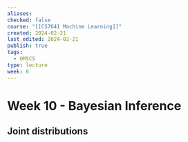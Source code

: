 ```yaml
---
aliases: 
checked: false
course: "[[CS7641 Machine Learning]]"
created: 2024-02-21
last_edited: 2024-02-21
publish: true
tags:
  - OMSCS
type: lecture
week: 6
---
```

# Week 10 - Bayesian Inference

## Joint distributions

